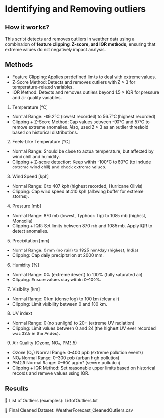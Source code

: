 # Identifying and Removing outliers

## How it works?

This script detects and removes outliers in weather data using a combination of **feature clipping, Z-score, and IQR methods**, ensuring that extreme values do not negatively impact analysis. 


## Methods 

* Feature Clipping: Applies predefined limits to deal with extreme values.
* Z-Score Method: Detects and removes outliers with Z > 3 for temperature-related variables.
* IQR Method: Detects and removes outliers beyond 1.5 × IQR for pressure and air quality variables.

1. Temperature [°C]
* Normal Range: -89.2°C (lowest recorded) to 56.7°C (highest recorded)
* Clipping + Z-Score Method: Cap values between -90°C and 57°C to remove extreme anomalies. Also, used Z > 3 as an outlier threshold based on historical distributions.

2. Feels-Like Temperature [°C]
* Normal Range: Should be close to actual temperature, but affected by wind chill and humidity.
* Clipping + Z-score detection: Keep within -100°C to 60°C (to include extreme wind chill) and check extreme values.
  
3. Wind Speed [kph]
* Normal Range: 0 to 407 kph (highest recorded, Hurricane Olivia)
* Clipping: Cap wind speed at 410 kph (allowing buffer for extreme storms).

4. Pressure [mb]
* Normal Range: 870 mb (lowest, Typhoon Tip) to 1085 mb (highest, Mongolia)
* Clipping + IQR: Set limits between 870 mb and 1085 mb. Apply IQR to detect anomalies.

5. Precipitation [mm]
* Normal Range: 0 mm (no rain) to 1825 mm/day (highest, India)
* Clipping: Cap daily precipitation at 2000 mm.

6. Humidity [%]
* Normal Range: 0% (extreme desert) to 100% (fully saturated air)
* Clipping: Ensure values stay within 0–100%.

7. Visibility [km]
* Normal Range: 0 km (dense fog) to 100 km (clear air)
* Clipping: Limit visibility between 0 and 100 km.

8. UV indext
* Normal Range: 0 (no sunlight) to 20+ (extreme UV radiation)
* Clipping: Limit values between 0 and 24 (the highest UV ever recorded was 23.5 in the Andes).

9. Air Quality (Ozone, NO₂, PM2.5)
* Ozone (O₃) Normal Range: 0–400 ppb (extreme pollution events)
* NO₂ Normal Range: 0–300 ppb (urban high pollution)
* PM2.5 Normal Range: 0–600 µg/m³ (severe pollution)
* Clipping + IQR Method: Set reasonable upper limits based on historical records and remove values using IQR.

## Results
📂 List of Outliers (examples): ListofOutliers.txt

📂 Final Cleaned Dataset: WeatherForecast_CleanedOutliers.csv
